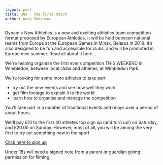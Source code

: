 ```yaml
---
layout: post
title: DNA - the first match
author: Andy Robinson
---
```


Dynamic New Athletics is a new and exciting athletics team competition format proposed by European Athletics. It will be held between national teams from Europe at the European Games in Minsk, Belarus in 2019.  It’s also designed to be fun and accessible for clubs, and will be promoted in Europe next summer.     Read all about it here...

We're helping organise the first ever competition THIS WEEKEND in Wimbledon, between local clubs and athletes, at Wimbledon Park.

We're looking for some more athletes to take part
 - try out the new events and see how well they work
 - get film footage to explain it to the world
 - learn how to organise and manage the competition

You'll take part in a number of traditional events and relays over a period of about hours.  

We'll pay £10 to the first 40 athletes top sign up (and turn up!) on Saturday, and £20.00 on Sunday.  However, most of all, you will be among the very first to try out something new in the sport.

<a href="https://goo.gl/forms/obPi04eIVZRZfXjJ2">Click here to sign up</a>

Under 18s will need a signed note from a parent or guardian giving permission for filming.